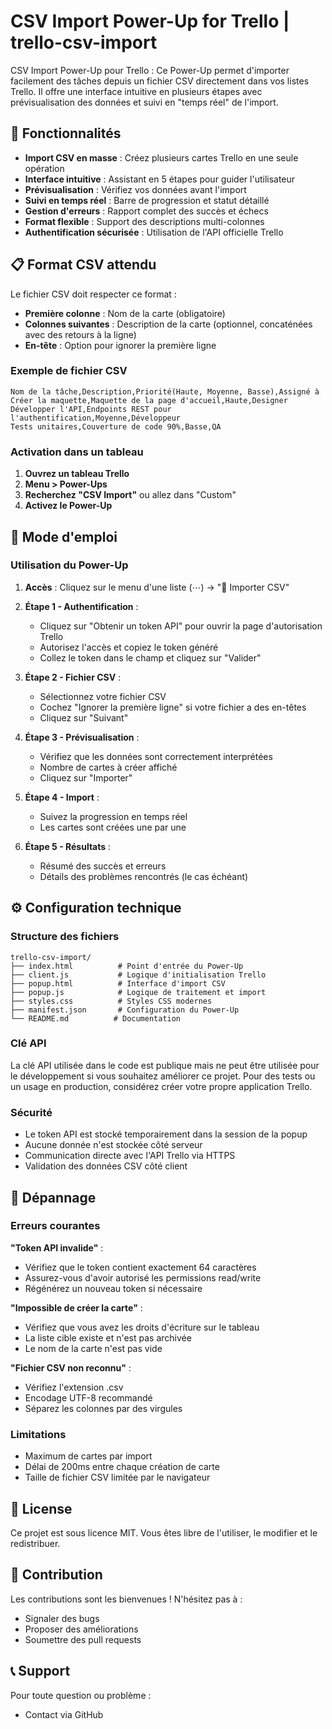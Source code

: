 # CSV Import Power-Up for Trello | trello-csv-import
CSV Import Power-Up pour Trello : Ce Power-Up permet d'importer facilement des tâches depuis un fichier CSV directement dans vos listes Trello. Il offre une interface intuitive en plusieurs étapes avec prévisualisation des données et suivi en "temps réel" de l'import.

## 🚀 Fonctionnalités

- **Import CSV en masse** : Créez plusieurs cartes Trello en une seule opération
- **Interface intuitive** : Assistant en 5 étapes pour guider l'utilisateur
- **Prévisualisation** : Vérifiez vos données avant l'import
- **Suivi en temps réel** : Barre de progression et statut détaillé
- **Gestion d'erreurs** : Rapport complet des succès et échecs
- **Format flexible** : Support des descriptions multi-colonnes
- **Authentification sécurisée** : Utilisation de l'API officielle Trello

## 📋 Format CSV attendu

Le fichier CSV doit respecter ce format :
- **Première colonne** : Nom de la carte (obligatoire)
- **Colonnes suivantes** : Description de la carte (optionnel, concaténées avec des retours à la ligne)
- **En-tête** : Option pour ignorer la première ligne

### Exemple de fichier CSV

```csv
Nom de la tâche,Description,Priorité(Haute, Moyenne, Basse),Assigné à
Créer la maquette,Maquette de la page d'accueil,Haute,Designer
Développer l'API,Endpoints REST pour l'authentification,Moyenne,Développeur
Tests unitaires,Couverture de code 90%,Basse,QA
```

### Activation dans un tableau

1. **Ouvrez un tableau Trello**
2. **Menu > Power-Ups**
3. **Recherchez "CSV Import"** ou allez dans "Custom"
4. **Activez le Power-Up**

## 📖 Mode d'emploi

### Utilisation du Power-Up

1. **Accès** : Cliquez sur le menu d'une liste (⋯) → "📄 Importer CSV"

2. **Étape 1 - Authentification** :
   - Cliquez sur "Obtenir un token API" pour ouvrir la page d'autorisation Trello
   - Autorisez l'accès et copiez le token généré
   - Collez le token dans le champ et cliquez sur "Valider"

3. **Étape 2 - Fichier CSV** :
   - Sélectionnez votre fichier CSV
   - Cochez "Ignorer la première ligne" si votre fichier a des en-têtes
   - Cliquez sur "Suivant"

4. **Étape 3 - Prévisualisation** :
   - Vérifiez que les données sont correctement interprétées
   - Nombre de cartes à créer affiché
   - Cliquez sur "Importer"

5. **Étape 4 - Import** :
   - Suivez la progression en temps réel
   - Les cartes sont créées une par une

6. **Étape 5 - Résultats** :
   - Résumé des succès et erreurs
   - Détails des problèmes rencontrés (le cas échéant)

## ⚙️ Configuration technique

### Structure des fichiers

```
trello-csv-import/
├── index.html          # Point d'entrée du Power-Up
├── client.js           # Logique d'initialisation Trello
├── popup.html          # Interface d'import CSV
├── popup.js            # Logique de traitement et import
├── styles.css          # Styles CSS modernes
├── manifest.json       # Configuration du Power-Up
└── README.md          # Documentation
```

### Clé API

La clé API utilisée dans le code est publique mais ne peut être utilisée pour le développement si vous souhaitez améliorer ce projet. Pour des tests ou un usage en production, considérez créer votre propre application Trello.

### Sécurité

- Le token API est stocké temporairement dans la session de la popup
- Aucune donnée n'est stockée côté serveur
- Communication directe avec l'API Trello via HTTPS
- Validation des données CSV côté client

## 🐛 Dépannage

### Erreurs courantes

**"Token API invalide"** :
- Vérifiez que le token contient exactement 64 caractères
- Assurez-vous d'avoir autorisé les permissions read/write
- Régénérez un nouveau token si nécessaire

**"Impossible de créer la carte"** :
- Vérifiez que vous avez les droits d'écriture sur le tableau
- La liste cible existe et n'est pas archivée
- Le nom de la carte n'est pas vide

**"Fichier CSV non reconnu"** :
- Vérifiez l'extension .csv
- Encodage UTF-8 recommandé
- Séparez les colonnes par des virgules

### Limitations

- Maximum de cartes par import
- Délai de 200ms entre chaque création de carte
- Taille de fichier CSV limitée par le navigateur

## 📝 License

Ce projet est sous licence MIT. Vous êtes libre de l'utiliser, le modifier et le redistribuer.

## 🤝 Contribution

Les contributions sont les bienvenues ! N'hésitez pas à :
- Signaler des bugs
- Proposer des améliorations
- Soumettre des pull requests

## 📞 Support

Pour toute question ou problème :
- Contact via GitHub
